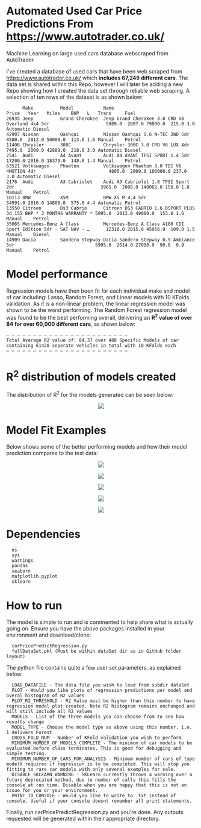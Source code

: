 # Automated Used Car Price Predictions From https://www.autotrader.co.uk/
Machine Learning on large used cars database webscraped from AutoTrader

I've created a database of used cars that have been web scraped from https://www.autotrader.co.uk/ which **includes 67,249 different cars**. The data set is shared within this Repo, however I will later be adding a new Repo showing how I created the data set through reliable web scraping. A selection of ten rows of the dataset is as shown below:

```
      Make          Model           Name                                                                Price   Year   Miles    BHP   L   Trans     Fuel   
26935 Jeep          Grand Cherokee  Jeep Grand Cherokee 3.0 CRD V6 Overland 4x4 5dr                     5989.0  2007.0 79800.0  215.0 3.0 Automatic Diesel 
42907 Nissan        Qashqai         Nissan Qashqai 1.6 N-TEC 2WD 5dr                                    8500.0  2012.0 50000.0  113.0 1.6 Manual    Petrol 
11406 Chrysler      300C            Chrysler 300C 3.0 CRD V6 LUX 4dr                                    7495.0  2009.0 42889.0  218.0 3.0 Automatic Diesel 
2541  Audi          A4 Avant        Audi A4 AVANT TFSI SPORT 1.4 5dr                                    17200.0 2016.0 18379.0  148.0 1.4 Manual    Petrol 
63521 Volkswagen    Phaeton         Volkswagen Phaeton 3.0 TDI V6 4MOTION 4dr                           4895.0  2009.0 106000.0 237.0 3.0 Automatic Diesel 
2176  Audi          A3 Cabriolet    Audi A3 Cabriolet 1.8 TFSI Sport 2dr                                3965.0  2008.0 148082.0 158.0 1.8 Manual    Petrol 
10113 BMW           X5M             BMW X5 M 4.4 5dr                                                    54991.0 2016.0 14808.0  575.0 4.4 Automatic Petrol 
13550 Citroen       Ds3 Cabrio      Citroen DS3 CABRIO 1.6 DSPORT PLUS 3d 155 BHP * 3 MONTHS WARRANTY * 5995.0  2013.0 49000.0  153.0 1.6 Manual    Petrol 
35065 Mercedes-Benz A Class         Mercedes-Benz A Class A180 CDI Sport Edition 5dr - SAT NAV - …      12318.0 2015.0 45056.0  109.0 1.5 Manual    Diesel 
14909 Dacia         Sandero Stepway Dacia Sandero Stepway 0.9 Ambiance 5dr                              5995.0  2014.0 27000.0  90.0  0.9 Manual    Petrol 
```

# Model performance
Regression models have then been fit for each individual make and model of car including: Lasso, Random Forest, and Linear models with 10 KFolds validation. As it is a non-linear problem, the linear regression model was shown to be the worst performing. The Random Forest regression model was found to be the best performing overall, delivering an **R<sup>2</sup> value of over 84 for over 60,000 different cars**, as shown below:

```
— — — — — — — — — — — — — — — — — — — — — — — 
Total Average R2 value of: 84.37 over 488 Specific Models of car containing 61420 seperate vehicles in total with 10 KFolds each
— — — — — — — — — — — — — — — — — — — — — — — 
```

# R<sup>2</sup> distribution of models created
The distribution of R<sup>2</sup> for the models generated can be seen below:

<p align="center"><img src="plots/r2HistPricePrediction.png" /></p>

# Model Fit Examples
Below shows some of the better performing models and how their model prediction compares to the test data:

<p align="center"><img src="plots/Audi_A8_Plot.png" /></p>

<p align="center"><img src="plots/Audi_S3_Plot.png" /></p>

<p align="center"><img src="plots/Audi_S4_Plot.png" /></p>

<p align="center"><img src="plots/Bentley_Continental_Plot.png" /></p>

<p align="center"><img src="plots/Volvo_XC90_Plot.png" /></p>

# Dependencies
      os
      sys
      warnings
      pandas
      seaborn
      matplotlib.pyplot
      sklearn
     
# How to run
The model is simple to run and is commented to help share what is actually going on. Ensure you have the above packages installed in your environment and download/clone:

      
      carPricePredictRegression.py
      fullDataSet.pkl (Must be within dataSet dir as in GitHub folder layout)
      

The python file contains quite a few user set parameters, as explained below:

      LOAD_DATAFILE - The data file you wish to load from subdir dataSet
      PLOT - Would you like plots of regression predictions per model and overal histogram of R2 values
      PLOT_R2_THRESHOLD - R2 Value must be higher than this number to have regression model plot created. Note R2 histogram remains unchanged and will still include all R2 values
      MODELS - List of the three models you can choose from to see how results change
      MODEL_TYPE - Choose the model type as above using this number. i.e. 1 delivers Forest
      CROSS_FOLD_NUM - Number of KFold validation you wish to perform
      MINIMUM_NUMBER_OF_MODELS_COMPLETE - The minimum of car models to be evaluated before class terminates. This is good for debugging and simple testing.
      MINIMUM_NUMBER_OF_CARS_FOR_ANALYSIS - Minimum number of cars of type modelX required if regression is to be completed. This will stop you fitting to rare car models with only several examples for sale.
      DISABLE_SKLEARN_WARNING - SKLearn currently throws a warning over a future deprecated method, due to number of calls this fills the console at run time. Disable when you are happy that this is not an issue for you or your environment.
      PRINT_TO_CONSOLE - Would you like to write to .txt instead of console. Useful if your console doesnt remember all print statements.
      
Finally, run carPricePredictRegression.py and you're done. Any outputs requested will be generated within their appropriate directory.












